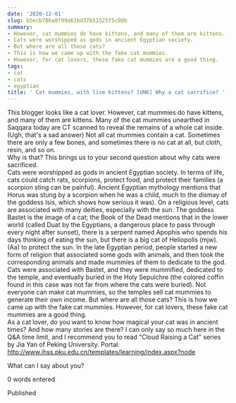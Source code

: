```yaml
---
date: '2020-12-01'
slug: b5ecb786a8f99a61bd37b51525f5c00b
summary:
- However, cat mummies do have kittens, and many of them are kittens.
- Cats were worshipped as gods in ancient Egyptian society.
- But where are all those cats?
- This is how we came up with the fake cat mummies.
- However, for cat lovers, these fake cat mummies are a good thing.
tags:
- cat
- cats
- egyptian
title: ' Cat mummies, with live kittens? [UNK] Why a cat sacrifice? '
---
```


 This blogger looks like a cat lover. However, cat mummies do have kittens, and many of them are kittens. Many of the cat mummies unearthed in Saqqara today are CT scanned to reveal the remains of a whole cat inside. (Ugh, that's a sad answer) Not all cat mummies contain a cat. Sometimes there are only a few bones, and sometimes there is no cat at all, but cloth, resin, and so on.  
Why is that? This brings us to your second question about why cats were sacrificed.  
Cats were worshipped as gods in ancient Egyptian society. In terms of life, cats could catch rats, scorpions, protect food, and protect their families (a scorpion sting can be painful). Ancient Egyptian mythology mentions that Horus was stung by a scorpion when he was a child, much to the dismay of the goddess Isis, which shows how serious it was). On a religious level, cats are associated with many deities, especially with the sun. The goddess Bastet is the image of a cat; the Book of the Dead mentions that in the lower world (called Duat by the Egyptians, a dangerous place to pass through every night after sunset), there is a serpent named Apophis who spends his days thinking of eating the sun, but there is a big cat of Heliopolis (mjw).
(Aa) to protect the sun. In the late Egyptian period, people started a new form of religion that associated some gods with animals, and then took the corresponding animals and made mummies of them to dedicate to the god. Cats were associated with Bastet, and they were mummified, dedicated to the temple, and eventually buried in the Holy Sepulchre (the colored coffin found in this case was not far from where the cats were buried). Not everyone can make cat mummies, so the temples sell cat mummies to generate their own income. But where are all those cats? This is how we came up with the fake cat mummies. However, for cat lovers, these fake cat mummies are a good thing.  
As a cat lover, do you want to know how magical your cat was in ancient times? And how many stories are there? I can only say so much here in the Q&amp;A time limit, and I recommend you to read "Cloud Raising a Cat" series by Jia Yan of Peking University. Portal: http://www.ihss.pku.edu.cn/templates/learning/index.aspx?node

What can I say about you?

0 words entered

Published

 
        